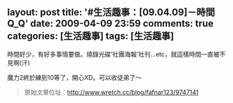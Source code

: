 layout: post
title: '#生活趣事：[09.04.09]－時間Q_Q'
date: 2009-04-09 23:59
comments: true
categories: [生活趣事]
tags: [生活趣事]
---
時間好少，有好多事情要做。燒錄光碟’社團海報’社刊...etc，就這樣時間一直被不見啊(汗)

魔力2終於練到10等了，開心XD。可以收徒弟了～

> 原始文章位址：http://www.wretch.cc/blog/fafnar123/9747141